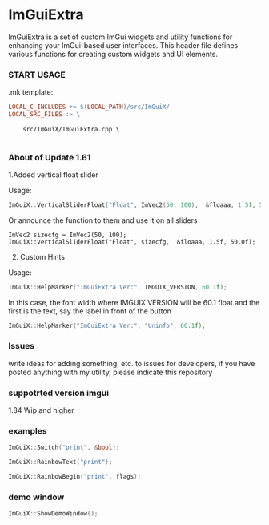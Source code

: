 # ImGuiExtra
 ImGuiExtra is a set of custom ImGui widgets and utility functions for enhancing your ImGui-based user interfaces.  This header file defines various functions for creating custom widgets and UI elements.
 ### START USAGE
 .mk template:
```makefile
LOCAL_C_INCLUDES += $(LOCAL_PATH)/src/ImGuiX/
LOCAL_SRC_FILES := \
   
    src/ImGuiX/ImGuiExtra.cpp \
  
```

### About of Update 1.61

1.Added vertical float slider 




Usage: 
```C++
ImGuiX::VerticalSliderFloat("Float", ImVec2(50, 100),  &floaaa, 1.5f, 50.0f);
```

Or announce the function to them and use it on all sliders

```С++
ImVec2 sizecfg = ImVec2(50, 100);
ImGuiX::VerticalSliderFloat("Float", sizecfg,  &floaaa, 1.5f, 50.0f);
```









2. Custom Hints 


Usage:
```C++
ImGuiX::HelpMarker("ImGuiExtra Ver:", IMGUIX_VERSION, 60.1f);
```
In this case, the font width where IMGUIX VERSION will be 60.1 float and the first is the text, say the label in front of the button 


```C++
ImGuiX::HelpMarker("ImGuiExtra Ver:", "Uninfo", 60.1f);
```



### Issues 

write ideas for adding something, etc. to issues for developers, if you have posted anything with my utility, please indicate this repository








### suppotrted version imgui
1.84 Wip and higher




### examples 
```C++
ImGuiX::Switch("print", &bool);
```


```C++
ImGuiX::RainbowText("print");

```

```C++
ImGuiX::RainbowBegin("print", flags);
```



### demo window
```C++
ImGuiX::ShowDemoWindow();
```
